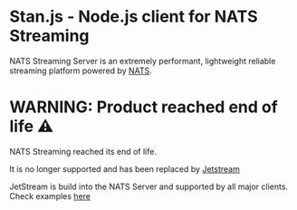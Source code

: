 # Stan.js - Node.js client for NATS Streaming

NATS Streaming Server is an extremely performant, lightweight reliable streaming platform powered by [NATS](http://nats.io).

# WARNING: Product reached end of life :warning:

NATS Streaming reached its end of life.

It is no longer supported and has been replaced by [Jetstream](https://docs.nats.io/nats-concepts/jetstream)

JetStream is build into the NATS Server and supported by all major clients. Check examples [here](https://natsbyexample.com)

